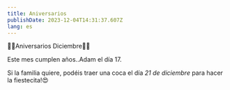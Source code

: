 ```yaml
---
title: Aniversarios
publishDate: 2023-12-04T14:31:37.607Z
lang: es
---
```

🎂🎂Aniversarios Diciembre🎂🎂

Este mes cumplen años..Adam el día 17. 

Si la familia quiere, podéis traer una coca el día *21 de diciembre* para hacer la fiestecita!😍